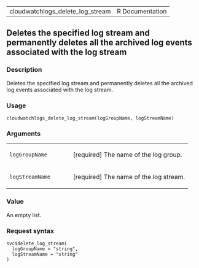 <table style="width: 100%;">
<tbody>
<tr class="odd">
<td>cloudwatchlogs_delete_log_stream</td>
<td style="text-align: right;">R Documentation</td>
</tr>
</tbody>
</table>

## Deletes the specified log stream and permanently deletes all the archived log events associated with the log stream

### Description

Deletes the specified log stream and permanently deletes all the
archived log events associated with the log stream.

### Usage

    cloudwatchlogs_delete_log_stream(logGroupName, logStreamName)

### Arguments

<table>
<colgroup>
<col style="width: 35%" />
<col style="width: 65%" />
</colgroup>
<tbody>
<tr class="odd">
<td><code
id="cloudwatchlogs_delete_log_stream_:_logGroupName">logGroupName</code></td>
<td><p>[required] The name of the log group.</p></td>
</tr>
<tr class="even">
<td><code
id="cloudwatchlogs_delete_log_stream_:_logStreamName">logStreamName</code></td>
<td><p>[required] The name of the log stream.</p></td>
</tr>
</tbody>
</table>

### Value

An empty list.

### Request syntax

    svc$delete_log_stream(
      logGroupName = "string",
      logStreamName = "string"
    )

